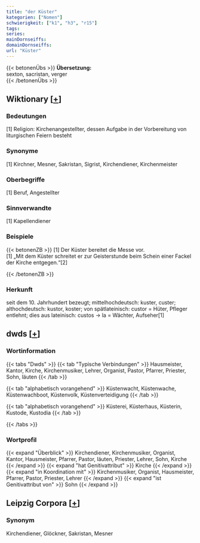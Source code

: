 ```yaml
---
title: "der Küster"
kategorien: ["Nomen"]
schwierigkeit: ["k1", "h3", "r15"]
tags:
series:
mainDornseiffs:
domainDornseiffs:
url: "Küster"
---
```


{{< betonenÜbs >}}
**Übersetzung:**  
sexton, sacristan, verger  
{{< /betonenÜbs >}}

## Wiktionary [[+](https://de.wiktionary.org/wiki/Küster)]

### Bedeutungen
[1] Religion: Kirchenangestellter, dessen Aufgabe in der Vorbereitung von liturgischen Feiern besteht  

### Synonyme
[1] Kirchner, Mesner, Sakristan, Sigrist, Kirchendiener, Kirchenmeister  

### Oberbegriffe
[1] Beruf, Angestellter  

### Sinnverwandte
[1] Kapellendiener  

### Beispiele
{{< betonenZB >}}
[1] Der Küster bereitet die Messe vor.  
[1] „Mit dem Küster schreitet er zur Geisterstunde beim Schein einer Fackel der Kirche entgegen.“[2]  

{{< /betonenZB >}}
### Herkunft
seit dem 10. Jahrhundert bezeugt; mittelhochdeutsch: kuster, custer; althochdeutsch: kustor, koster; von spätlateinisch: custor = Hüter, Pfleger entlehnt; dies aus lateinisch: custos → la = Wächter, Aufseher[1]  



## dwds [[+](https://www.dwds.de/wb/Küster)]

### Wortinformation
{{< tabs "Dwds" >}}
{{< tab "Typische Verbindungen" >}}
Hausmeister, Kantor, Kirche, Kirchenmusiker, Lehrer, Organist, Pastor, Pfarrer, Priester, Sohn, läuten
{{< /tab >}}

{{< tab "alphabetisch vorangehend" >}}
Küstenwacht, Küstenwache, Küstenwachboot, Küstenvolk, Küstenverteidigung
{{< /tab >}}

{{< tab "alphabetisch vorangehend" >}}
Küsterei, Küsterhaus, Küsterin, Kustode, Kustodia
{{< /tab >}}

{{< /tabs >}}

### Wortprofil
{{< expand "Überblick" >}} Kirchendiener, Kirchenmusiker, Organist, Kantor, Hausmeister, Pfarrer, Pastor, läuten, Priester, Lehrer, Sohn, Kirche {{< /expand >}}
{{< expand "hat Genitivattribut" >}} Kirche {{< /expand >}}
{{< expand "in Koordination mit" >}} Kirchenmusiker, Organist, Hausmeister, Pfarrer, Pastor, Priester, Lehrer {{< /expand >}}
{{< expand "ist Genitivattribut von" >}} Sohn {{< /expand >}}

## Leipzig Corpora [[+](https://corpora.uni-leipzig.de/en/res?word=Küster&corpusId=deu_newscrawl-public_2018)]


### Synonym
Kirchendiener, Glöckner, Sakristan, Mesner


